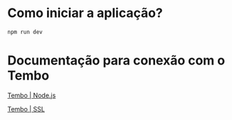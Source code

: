 # Como iniciar a aplicação?
```bash
npm run dev
```

# Documentação para conexão com o Tembo
[Tembo | Node.js](https://tembo.io/docs/getting-started/quickstarts/languages-and-frameworks/nodejs)

[Tembo | SSL](https://tembo.io/docs/product/cloud/security/sslmode)